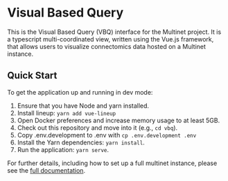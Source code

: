 # Visual Based Query

This is the Visual Based Query (VBQ) interface for the Multinet project.
It is a typescript multi-coordinated view, written using the Vue.js
framework, that allows users to visualize connectomics data hosted on a Multinet
instance.

## Quick Start

To get the application up and running in dev mode:

1. Ensure that you have Node and yarn installed.
2. Install lineup: `yarn add vue-lineup`
3. Open Docker preferences and increase memory usage to at least 5GB.
4. Check out this repository and move into it (e.g., `cd vbq`).
5. Copy .env.development to .env with `cp .env.development .env`
6. Install the Yarn dependencies: `yarn install`.
7. Run the application: `yarn serve`.

For further details, including how to set up a full multinet instance, please
see the [full documentation](https://multinet-app.readthedocs.io).
